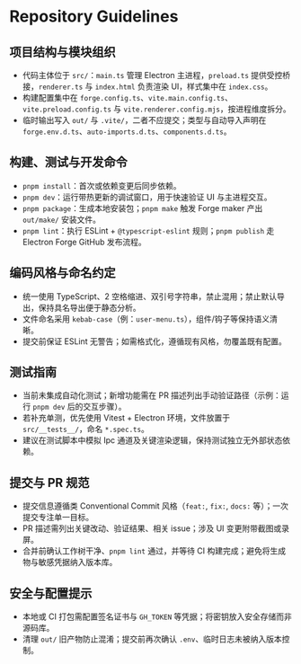 # Repository Guidelines

## 项目结构与模块组织
- 代码主体位于 `src/`：`main.ts` 管理 Electron 主进程，`preload.ts` 提供受控桥接，`renderer.ts` 与 `index.html` 负责渲染 UI，样式集中在 `index.css`。
- 构建配置集中在 `forge.config.ts`、`vite.main.config.ts`、`vite.preload.config.ts` 与 `vite.renderer.config.mjs`，按进程维度拆分。
- 临时输出写入 `out/` 与 `.vite/`，二者不应提交；类型与自动导入声明在 `forge.env.d.ts`、`auto-imports.d.ts`、`components.d.ts`。

## 构建、测试与开发命令
- `pnpm install`：首次或依赖变更后同步依赖。
- `pnpm dev`：运行带热更新的调试窗口，用于快速验证 UI 与主进程交互。
- `pnpm package`：生成本地安装包；`pnpm make` 触发 Forge maker 产出 `out/make/` 安装文件。
- `pnpm lint`：执行 ESLint + `@typescript-eslint` 规则；`pnpm publish` 走 Electron Forge GitHub 发布流程。

## 编码风格与命名约定
- 统一使用 TypeScript、2 空格缩进、双引号字符串，禁止混用；禁止默认导出，保持具名导出便于静态分析。
- 文件命名采用 `kebab-case`（例：`user-menu.ts`），组件/钩子等保持语义清晰。
- 提交前保证 ESLint 无警告；如需格式化，遵循现有风格，勿覆盖既有配置。

## 测试指南
- 当前未集成自动化测试；新增功能需在 PR 描述列出手动验证路径（示例：运行 `pnpm dev` 后的交互步骤）。
- 若补充单测，优先使用 Vitest + Electron 环境，文件放置于 `src/__tests__/`，命名 `*.spec.ts`。
- 建议在测试脚本中模拟 Ipc 通道及关键渲染逻辑，保持测试独立无外部状态依赖。

## 提交与 PR 规范
- 提交信息遵循类 Conventional Commit 风格（`feat:`, `fix:`, `docs:` 等）；一次提交专注单一目标。
- PR 描述需列出关键改动、验证结果、相关 issue；涉及 UI 变更附带截图或录屏。
- 合并前确认工作树干净、`pnpm lint` 通过，并等待 CI 构建完成；避免将生成物与敏感凭据纳入版本库。

## 安全与配置提示
- 本地或 CI 打包需配置签名证书与 `GH_TOKEN` 等凭据；将密钥放入安全存储而非源码库。
- 清理 `out/` 旧产物防止混淆；提交前再次确认 `.env`、临时日志未被纳入版本控制。
